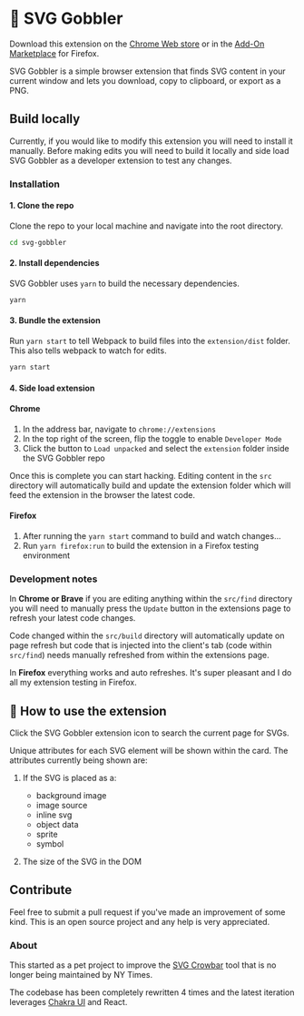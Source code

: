 # 👋 SVG Gobbler

Download this extension on the [Chrome Web store](https://chrome.google.com/webstore/detail/svg-gobbler/mpbmflcodadhgafbbakjeahpandgcbch?hl=en-US&authuser=0) or in the [Add-On Marketplace](https://addons.mozilla.org/en-US/firefox/addon/svg-gobbler/) for Firefox.

SVG Gobbler is a simple browser extension that finds SVG content in your current window and lets you download, copy to clipboard, or export as a PNG.

## Build locally

Currently, if you would like to modify this extension you will need to install it manually. Before making edits you will need to build it locally and side load SVG Gobbler as a developer extension to test any changes.

### Installation

#### 1. Clone the repo

Clone the repo to your local machine and navigate into the root directory.

```bash
cd svg-gobbler
```

#### 2. Install dependencies

SVG Gobbler uses `yarn` to build the necessary dependencies.

```bash
yarn
```

#### 3. Bundle the extension

Run `yarn start` to tell Webpack to build files into the `extension/dist` folder. This also tells webpack to watch for edits.

```bash
yarn start
```

#### 4. Side load extension

#### Chrome

1. In the address bar, navigate to `chrome://extensions`
1. In the top right of the screen, flip the toggle to enable `Developer Mode`
1. Click the button to `Load unpacked` and select the `extension` folder inside the SVG Gobbler repo

Once this is complete you can start hacking. Editing content in the `src` directory will automatically build and update the extension folder which will feed the extension in the browser the latest code.

#### Firefox

1. After running the `yarn start` command to build and watch changes...
1. Run `yarn firefox:run` to build the extension in a Firefox testing environment

### Development notes

In **Chrome or Brave** if you are editing anything within the `src/find` directory you will need to manually press the `Update` button in the extensions page to refresh your latest code changes.

Code changed within the `src/build` directory will automatically update on page refresh but code that is injected into the client's tab (code within `src/find`) needs manually refreshed from within the extensions page.

In **Firefox** everything works and auto refreshes. It's super pleasant and I do all my extension testing in Firefox.

## 🎉 How to use the extension

Click the SVG Gobbler extension icon to search the current page for SVGs.

Unique attributes for each SVG element will be shown within the card. The attributes currently being shown are:

1. If the SVG is placed as a:

   - background image
   - image source
   - inline svg
   - object data
   - sprite
   - symbol

2. The size of the SVG in the DOM

## Contribute

Feel free to submit a pull request if you've made an improvement of some kind. This is an open source project and any help is very appreciated.

### About

This started as a pet project to improve the [SVG Crowbar](http://nytimes.github.com/svg-crowbar/) tool that is no longer being maintained by NY Times.

The codebase has been completely rewritten 4 times and the latest iteration leverages [Chakra UI](https://chakra-ui.com/) and React.
